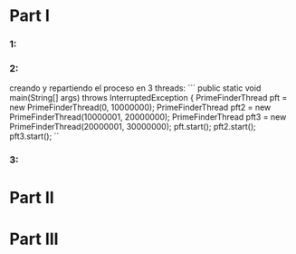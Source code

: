 # Part I
### 1: 



### 2: 
creando y repartiendo el proceso en 3 threads: 
´´´
public static void main(String[] args) throws InterruptedException {
        PrimeFinderThread pft = new PrimeFinderThread(0, 10000000);
        PrimeFinderThread pft2 = new PrimeFinderThread(10000001, 20000000);
        PrimeFinderThread pft3 = new PrimeFinderThread(20000001, 30000000);
        pft.start();
        pft2.start();
        pft3.start();
´´

### 3:

# Part II 



# Part III
